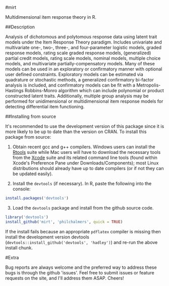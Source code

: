#mirt

Multidimensional item response theory in R. 

##Description

Analysis of dichotomous and polytomous response data using latent
trait models under the Item Response Theory paradigm. Includes univariate
and multivariate one-, two-, three-, and four-parameter logistic models,
graded response models, rating scale graded response models, (generalized)
partial credit models, rating scale models, nominal models, multiple choice
models, and multivariate partially-compensatory models. Many of these models 
can be used in an exploratory or confirmatory manner with optional user defined 
constraints. Exploratory models can be estimated via quadrature or
stochastic methods, a generalized confirmatory bi-factor analysis is
included, and confirmatory models can be fit with a Metropolis-Hastings
Robbins-Monro algorithm which can include polynomial or product constructed
latent traits. Additionally, multiple group analysis may be performed for
unidimensional or multidimensional item response models for detecting
differential item functioning.
    
##Installing from source

It's recommended to use the development version of this package since it is more likely to be up to date 
than the version on CRAN. To install this package from source: 

1) Obtain recent gcc and g++ compilers. Windows users can install the
   [Rtools](http://cran.r-project.org/bin/windows/Rtools/) suite while Mac users will have to
   download the necessary tools from the [Xcode](https://itunes.apple.com/ca/app/xcode/id497799835?mt=12) suite and its
   related command line tools (found within Xcode's Preference Pane under Downloads/Components); most Linux
   distributions should already have up to date compilers (or if not they can be updated easily). 

2) Install the `devtools` (if necessary). In R, paste the following into the console:

```r
install.packages('devtools')
```

3) Load the `devtools` package and install from the github source code. 
 
```r
library('devtools')
install_github('mirt', 'philchalmers', quick = TRUE)
```

If the install fails because an appropriate `pdflatex` compiler is missing then install the development 
version devtools (`devtools::install_github('devtools', 'hadley')`) and re-run the above install chunk.

#Extra

Bug reports are always welcome and the preferred way to address these bugs is through
the github 'issues'. Feel free to submit issues or feature requests on the site, and I'll 
address them ASAP. Cheers!
